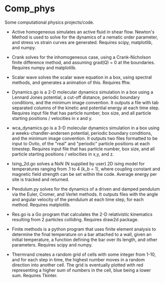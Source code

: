 # Comp_phys
Some computational physics projects/code.

* Active homogeneous simulates an active fluid in shear flow. Newton's Method is used to solve for the dynamics of a nematic order parameter, and stress vs strain curves are generated. Requires scipy, matplotlib, and numpy.

* Crank solves for the inhomogeneous case, using a Crank-Nicholson finite difference method, and assuming grad(Q) = 0 at the boundaries. Requires numpy and matplotlib.

* Scalar wave solves the scalar wave equation in a box, using spectral methods, and generates a animation of this. Requires fftw.

* Dynamics.go is a 2-D molecular dynamics simulation in a box using a Lennard Jones potential, a cut-off distance, periodic boundary conditions, and the minimum image convention. It outputs a file with tab separated columns of the kinetic and potential energy at each time step. Requires input file that has particle number, box size, and all particle starting positions / velocities in x and y. 


* wca_dynamics.go is a 3-D molecular dynamics simulation in a box using a weeks-chandler-andersen potential, periodic boundary conditions, and the minimum image convention. It outputs two files formatted to be input to Ovito, of the "real" and "periodic" particle positions at each timestep. Requires input file that has particle number, box size, and all particle starting positions / velocities in x,y, and z.

* Ising_2d.go solves a NxN (N supplied by user) 2D ising model for temperatures ranging from .1 to 4 (k_b = 1), where coupling constant and magnetic field strength can be set within the code. Average energy per site is tracked and returned. 

* Pendulum.py solves for the dynamics of a driven and damped pendulum via the Euler, Cromer, and Verlet methods. It outputs files with the angle and angular velocity of the pendulum at each time step, for each method. Requires matplotlib. 

* Res.go is a Go program that calculates the 2-D relativistic kinematics resulting from 2 particles colliding. Requires draw2d package.

* Finite methods is a python program that uses finite element analysis to determine the final temperature on a bar
attached to a wall, given an initial temperature, a function defining the bar over its length, and other parameters. Requires scipy and numpy.


* Thermrand creates a random grid of cells with some integer from 1-10, and for each step in time, the highest number moves in a random direction into another cell. The grid is eventually plotted with red representing a higher sum of numbers in the cell, blue being a lower sum. Requires Tkinter.


